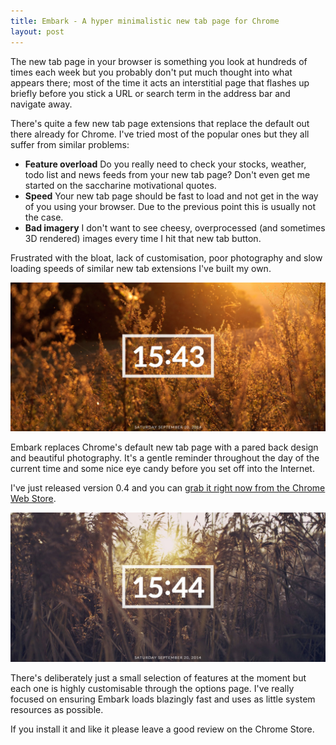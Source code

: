 ```yaml
---
title: Embark - A hyper minimalistic new tab page for Chrome
layout: post
---
```


The new tab page in your browser is something you look at hundreds of times each week but you probably don't put much thought into what appears there; most of the time it acts an interstitial page that flashes up briefly before you stick a URL or search term in the address bar and navigate away.

There's quite a few new tab page extensions that replace the default out there already for Chrome. I've tried most of the popular ones but they all suffer from similar problems:

- **Feature overload** Do you really need to check your stocks, weather, todo list and news feeds from your new tab page? Don't even get me started on the saccharine motivational quotes.
- **Speed** Your new tab page should be fast to load and not get in the way of you using your browser. Due to the previous point this is usually not the case.
- **Bad imagery** I don't want to see cheesy, overprocessed (and sometimes 3D rendered) images every time I hit that new tab button.

Frustrated with the bloat, lack of customisation, poor photography and slow loading speeds of similar new tab extensions I've built my own.

![Screenshot of Embark](/images/content/embark1.jpg)

Embark replaces Chrome's default new tab page with a pared back design and beautiful photography. It's a gentle reminder throughout the day of the current time and some nice eye candy before you set off into the Internet.

I've just released version 0.4 and you can <a href="https://chrome.google.com/webstore/detail/embark-new-tab-page/aeajehgeohhgjbhhbicilpenjfcbfnpg">grab it right now from the Chrome Web Store</a>.

![Screenshot of Embark](/images/content/embark2.jpg)

There's deliberately just a small selection of features at the moment but each one is highly customisable through the options page. I've really focused on ensuring Embark loads blazingly fast and uses as little system resources as possible.

If you install it and like it please leave a good review on the Chrome Store.
